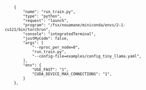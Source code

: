        {
            "name": "run_train.py",
            "type": "python",
            "request": "launch",
            "program": "/fsx/nouamane/miniconda/envs/2-1-cu121/bin/torchrun",
            "console": "integratedTerminal",
            "justMyCode": false,
            "args": [
                "--nproc_per_node=8",
                "run_train.py",
                "--config-file=examples/config_tiny_llama.yaml",
            ],
            "env": {
                "USE_FAST": "1",
                "CUDA_DEVICE_MAX_CONNECTIONS": "1",
            }
        },
